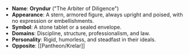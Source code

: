 - **Name**: **Oryndur** ("The Arbiter of Diligence")
- **Appearance**: A stern, armored figure, always upright and poised, with no expression or embellishments.
- **Symbol**: A stone tablet or a sealed envelope.
- **Domains**: Discipline, structure, professionalism, and law.
- **Personality**: Rigid, humorless, and steadfast in their ideals.
- **Opposite**: [[Pantheon/Krelar]]


